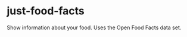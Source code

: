 just-food-facts
===============

Show information about your food. Uses the Open Food Facts data set.
